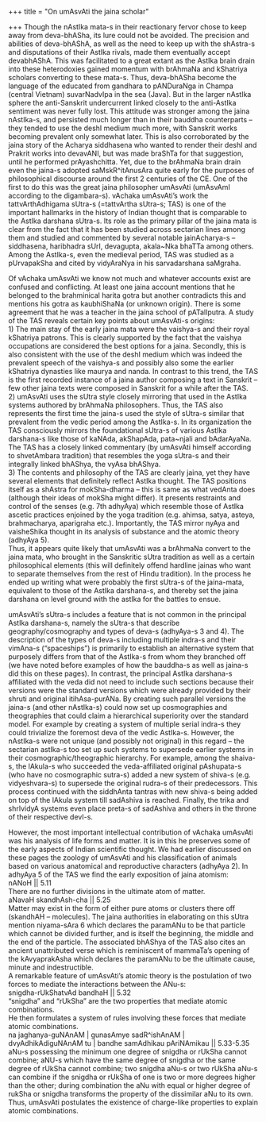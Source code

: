 +++
title = "On umAsvAti the jaina scholar"

+++
Though the nAstIka mata-s in their reactionary fervor chose to keep away
from deva-bhASha, its lure could not be avoided. The precision and
abilities of deva-bhAShA, as well as the need to keep up with the
shAstra-s and disputations of their AstIka rivals, made them eventually
accept devabhAShA. This was facilitated to a great extant as the AstIka
brain drain into these heterodoxies gained momentum with brAhmaNa and
kShatriya scholars converting to these mata-s. Thus, deva-bhASha become
the language of the educated from gandhara to pANDuraNga in Champa
(central Vietnam) suvarNadvIpa in the sea (Java). But in the larger
nAstIka sphere the anti-Sanskrit undercurrent linked closely to the
anti-AstIka sentiment was never fully lost. This attitude was stronger
among the jaina nAstIka-s, and persisted much longer than in their
bauddha counterparts – they tended to use the deshI medium much more,
with Sanskrit works becoming prevalent only somewhat later. This is also
corroborated by the jaina story of the Acharya siddhasena who wanted to
render their deshI and Prakrit works into devavANI, but was made braShTa
for that suggestion, until he performed prAyashchitta. Yet, due to the
brAhmaNa brain drain even the jaina-s adopted saMskR^itAnusAra quite
early for the purposes of philosophical discourse around the first 2
centuries of the CE. One of the first to do this was the great jaina
philosopher umAsvAti (umAsvAmI according to the digambara-s). vAchaka
umAsvAti’s work the tattvArthAdhigama sUtra-s (=tattvArtha sUtra-s; TAS)
is one of the important hallmarks in the history of Indian thought that
is comparable to the AstIka darshana sUtra-s. Its role as the primary
pillar of the jaina mata is clear from the fact that it has been studied
across sectarian lines among them and studied and commented by several
notable jainAcharya-s – siddhasena, haribhadra sUrI, devagupta,
akala\~Nka bhaTTa among others. Among the AstIka-s, even the medieval
period, TAS was studied as a pUrvapakSha and cited by vidyAraNya in his
sarvadarshana saMgraha.

Of vAchaka umAsvAti we know not much and whatever accounts exist are
confused and conflicting. At least one jaina account mentions that he
belonged to the brahminical harita gotra but another contradicts this
and mentions his gotra as kaubhiShaNa (or unknown origin). There is some
agreement that he was a teacher in the jaina school of pATalIputra. A
study of the TAS reveals certain key points about umAsvAti-s origins:  
1\) The main stay of the early jaina mata were the vaishya-s and their
royal kShatriya patrons. This is clearly supported by the fact that the
vaishya occupations are considered the best options for a jaina.
Secondly, this is also consistent with the use of the deshI medium which
was indeed the prevalent speech of the vaishya-s and possibly also some
the earlier kShatriya dynasties like maurya and nanda. In contrast to
this trend, the TAS is the first recorded instance of a jaina author
composing a text in Sanskrit – few other jaina texts were composed in
Sanskrit for a while after the TAS.  
2\) umAsvAti uses the sUtra style closely mirroring that used in the
AstIka systems authored by brAhmaNa philosophers. Thus, the TAS also
represents the first time the jaina-s used the style of sUtra-s similar
that prevalent from the vedic period among the AstIka-s. In its
organization the TAS consciously mirrors the foundational sUtra-s of
various AstIka darshana-s like those of kaNAda, akShapAda, pata\~njali
and bAdarAyaNa. The TAS has a closely linked commentary (by umAsvAti
himself according to shvetAmbara tradition) that resembles the yoga
sUtra-s and their integrally linked bhAShya, the vyAsa bhAShya.  
3\) The contents and philosophy of the TAS are clearly jaina, yet they
have several elements that definitely reflect AstIka thought. The TAS
positions itself as a shAstra for mokSha-dharma – this is same as what
vedAnta does (although their ideas of mokSha might differ). It presents
restraints and control of the senses (e.g. 7th adhyAya) which resemble
those of AstIka ascetic practices enjoined by the yoga tradition (e.g.
ahimsa, satya, asteya, brahmacharya, aparigraha etc.). Importantly, the
TAS mirror nyAya and vaisheShika thought in its analysis of substance
and the atomic theory (adhyAya 5).  
Thus, it appears quite likely that umAsvAti was a brAhmaNa convert to
the jaina mata, who brought in the Sanskritic sUtra tradition as well as
a certain philosophical elements (this will definitely offend hardline
jainas who want to separate themselves from the rest of Hindu
tradition). In the process he ended up writing what were probably the
first sUtra-s of the jaina-mata, equivalent to those of the AstIka
darshana-s, and thereby set the jaina darshana on level ground with the
astIka for the battles to ensue.

umAsvAti’s sUtra-s includes a feature that is not common in the
principal AstIka darshana-s, namely the sUtra-s that describe
geography/cosmography and types of deva-s (adhyAya-s 3 and 4). The
description of the types of deva-s including multiple indra-s and their
vimAna-s (“spaceships”) is primarily to establish an alternative system
that purposely differs from that of the AstIka-s from whom they branched
off (we have noted before examples of how the bauddha-s as well as
jaina-s did this on these pages). In contrast, the principal AstIka
darshana-s affiliated with the veda did not need to include such
sections because their versions were the standard versions which were
already provided by their shruti and original itihAsa-purANa. By
creating such parallel versions the jaina-s (and other nAstIka-s) could
now set up cosmographies and theographies that could claim a
hierarchical superiority over the standard model. For example by
creating a system of multiple serial indra-s they could trivialize the
foremost deva of the vedic AstIka-s. However, the nAstIka-s were not
unique (and possibly not original) in this regard – the sectarian
astIka-s too set up such systems to supersede earlier systems in their
cosmographic/theographic hierarchy. For example, among the shaiva-s, the
lAkula-s who succeeded the veda-affiliated original pAshupata-s (who
have no cosmographic sutra-s) added a new system of shiva-s (e.g.
vidyeshvara-s) to supersede the original rudra-s of their predecessors.
This process continued with the siddhAnta tantras with new shiva-s being
added on top of the lAkula system till sadAshiva is reached. Finally,
the trika and shrIvidyA systems even place preta-s of sadAshiva and
others in the throne of their respective devI-s.

However, the most important intellectual contribution of vAchaka
umAsvAti was his analysis of life forms and matter. It is in this he
preserves some of the early aspects of Indian scientific thought. We had
earlier discussed on these pages the zoology of umAsvAti and his
classification of animals based on various anatomical and reproductive
characters (adhyAya 2). In adhyAya 5 of the TAS we find the early
exposition of jaina atomism:  
nANoH || 5.11  
There are no further divisions in the ultimate atom of matter.  
aNavaH skandhAsh-cha || 5.25  
Matter may exist in the form of either pure atoms or clusters there off
(skandhAH – molecules). The jaina authorities in elaborating on this
sUtra mention niyama-sAra 6 which declares the paramANu to be that
particle which cannot be divided further, and is itself the beginning,
the middle and the end of the particle. The associated bhAShya of the
TAS also cites an ancient unattributed verse which is reminiscent of
mammaTa’s opening of the kAvyaprakAsha which declares the paramANu to be
the ultimate cause, minute and indestructible.  
A remarkable feature of umAsvAti’s atomic theory is the postulation of
two forces to mediate the interactions between the ANu-s:  
snigdha-rUkShatvAd bandhaH || 5.32  
“snigdha” and “rUkSha” are the two properties that mediate atomic
combinations.  
He then formulates a system of rules involving these forces that mediate
atomic combinations.  
na jaghanya-guNAnAM | gunasAmye sadR^ishAnAM | dvyAdhikAdiguNAnAM tu |
bandhe samAdhikau pAriNAmikau || 5.33-5.35  
aNu-s possessing the minimum one degree of snigdha or rUkSha cannot
combine; aNU-s which have the same degree of snigdha or the same degree
of rUkSha cannot combine; two snigdha aNu-s or two rUkSha aNu-s can
combine if the snigdha or rUkSha of one is two or more degrees higher
than the other; during combination the aNu with equal or higher degree
of rukSha or snigdha transforms the property of the dissimilar aNu to
its own. Thus, umAsvAti postulates the existence of charge-like
properties to explain atomic combinations.
